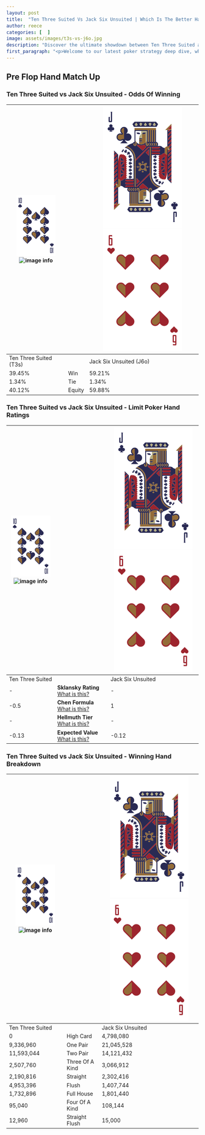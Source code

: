 ```yaml
---
layout: post
title:  "Ten Three Suited Vs Jack Six Unsuited | Which Is The Better Hand In Poker? A Complete Guide"
author: reece
categories: [  ]
image: assets/images/t3s-vs-j6o.jpg
description: "Discover the ultimate showdown between Ten Three Suited and Jack Six Unsuited in poker! Uncover the odds, strategies, and scenarios where one hand triumphs over the other. Get ready to up your poker game with this thrilling analysis."
first_paragraph: "<p>Welcome to our latest poker strategy deep dive, where we're pitting two distinct hands against each other in a high-stakes showdown: Ten Three Suited vs Jack Six Unsuited.</p><p>In the dynamic world of poker, every decision counts, and knowing which hand holds the upper hand is key to your success at the table.</p><p>In this article, we'll dissect these two hands, explore the scenarios where one dominates the other, and equip you with the knowledge to make strategic choices that can tip the odds in your favor.</p><p>Get ready to unravel the intriguing dynamics of these poker hands and elevate your game to new heights.</p>"
---
```




[comment]: # (sp0)

## Pre Flop Hand Match Up

<div class="table hand-ratings" markdown="1"> 



### Ten Three Suited vs Jack Six Unsuited - Odds Of Winning


    
| ![image info](assets/images/hand1/T.png) ![image info](assets/images/hand1/3s.png) |  | ![image info](assets/images/hand2/J.png) ![image info](assets/images/hand2/6o.png) |
| -------- | -------- | -------- |
| Ten Three Suited (T3s) |  | Jack Six Unsuited (J6o) |
| 39.45% | Win | 59.21% |
| 1.34% | Tie | 1.34% |
| 40.12% | Equity | 59.88% |




[comment]: # (sp1)



### Ten Three Suited vs Jack Six Unsuited - Limit Poker Hand Ratings


    
| ![image info](assets/images/hand1/T.png) ![image info](assets/images/hand1/3s.png) |  | ![image info](assets/images/hand2/J.png) ![image info](assets/images/hand2/6o.png) |
| -------- | -------- | -------- |
| Ten Three Suited |  | Jack Six Unsuited |
| - | **Sklansky Rating** [What is this?](/sklansky-rating-explained) | - |
| -0.5 | **Chen Formula** [What is this?](/chen-formula-explained) | 1 |
| - | **Hellmuth Tier** [What is this?](/Hellmuth-tier-explained) | - |
| -0.13 | **Expected Value** [What is this?](/expected-value-explained) | -0.12 |




[comment]: # (sp2)



### Ten Three Suited vs Jack Six Unsuited - Winning Hand Breakdown


    
| ![image info](assets/images/hand1/T.png) ![image info](assets/images/hand1/3s.png) |  | ![image info](assets/images/hand2/J.png) ![image info](assets/images/hand2/6o.png) |
| -------- | -------- | -------- |
| Ten Three Suited |  | Jack Six Unsuited |
| 0 | High Card | 4,798,080 |
| 9,336,960 | One Pair | 21,045,528 |
| 11,593,044 | Two Pair | 14,121,432 |
| 2,507,760 | Three Of A Kind | 3,066,912 |
| 2,190,816 | Straight | 2,302,416 |
| 4,953,396 | Flush | 1,407,744 |
| 1,732,896 | Full House | 1,801,440 |
| 95,040 | Four Of A Kind | 108,144 |
| 12,960 | Straight Flush | 15,000 |




[comment]: # (sp3)



</div>

[comment]: # (sp4)



[comment]: # (sp5)

